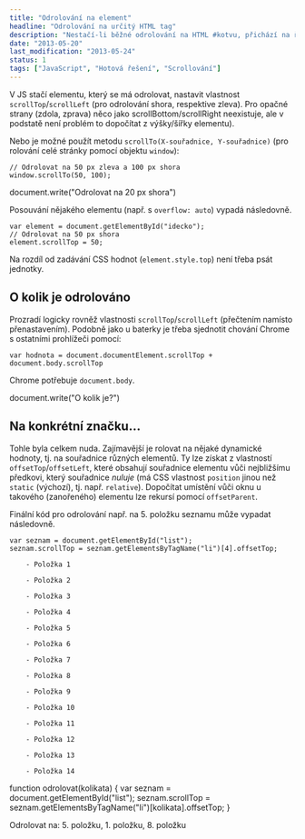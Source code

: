 ```yaml
---
title: "Odrolování na element"
headline: "Odrolování na určitý HTML tag"
description: "Nestačí-li běžné odrolování na HTML #kotvu, přichází na řadu JavaScript."
date: "2013-05-20"
last_modification: "2013-05-24"
status: 1
tags: ["JavaScript", "Hotová řešení", "Scrollování"]
---
```


V JS stačí elementu, který se má odrolovat, nastavit vlastnost `scrollTop`/`scrollLeft` (pro odrolování shora, respektive zleva). Pro opačné strany (zdola, zprava) něco jako scrollBottom/scrollRight neexistuje, ale v podstatě není problém to dopočítat z výšky/šířky elementu). 

Nebo je možné použít metodu `scrollTo(X-souřadnice, Y-souřadnice)` (pro rolování celé stránky pomocí objektu `window`):
```
// Odrolovat na 50 px zleva a 100 px shora
window.scrollTo(50, 100);
```

document.write("Odrolovat na 20 px shora")

Posouvání nějakého elementu (např. s `overflow: auto`) vypadá následovně.
```
var element = document.getElementById("idecko");
// Odrolovat na 50 px shora
element.scrollTop = 50;
```

Na rozdíl od zadávání CSS hodnot (`element.style.top`) není třeba psát jednotky.

## O kolik je odrolováno

Prozradí logicky rovněž vlastnosti `scrollTop`/`scrollLeft` (přečtením namísto přenastavením).
Podobně jako u baterky je třeba sjednotit chování Chrome s ostatními prohlížeči pomocí:
```
var hodnota = document.documentElement.scrollTop + document.body.scrollTop
```

Chrome potřebuje `document.body`.

document.write("O kolik je?")

## Na konkrétní značku…

Tohle byla celkem nuda. Zajímavější je rolovat na nějaké dynamické hodnoty, tj. na souřadnice různých elementů.
Ty lze získat z vlastností `offsetTop`/`offsetLeft`, které obsahují souřadnice elementu vůči nejbližšímu předkovi, který souřadnice *nuluje* (má CSS vlastnost `position` jinou než `static` (výchozí), tj. např. `relative`). Dopočítat umístění vůči oknu u takového (zanořeného) elementu lze rekursí pomocí `offsetParent`.

Finální kód pro odrolování např. na 5. položku seznamu může vypadat následovně.
```
var seznam = document.getElementById("list");
seznam.scrollTop = seznam.getElementsByTagName("li")[4].offsetTop;

```

		- Položka 1

		- Položka 2

		- Položka 3

		- Položka 4

		- Položka 5

		- Položka 6

		- Položka 7

		- Položka 8

		- Položka 9

		- Položka 10

		- Položka 11

		- Položka 12

		- Položka 13

		- Položka 14

function odrolovat(kolikata)
{
var seznam = document.getElementById("list");
seznam.scrollTop = seznam.getElementsByTagName("li")[kolikata].offsetTop;
}

Odrolovat na: 5. položku, 1. položku, 8. položku